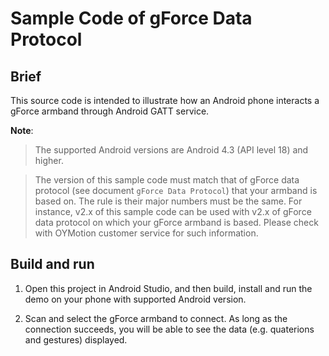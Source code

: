 # Sample Code of gForce Data Protocol

## Brief
This source code is intended to illustrate how an Android phone interacts 
a gForce armband through Android GATT service.



**Note**:
> The supported Android versions are Android 4.3 (API level 18) and higher.

> The version of this sample code must match that of gForce data protocol
>  (see document `gForce Data Protocol`) that your armband is based on.
> The rule is their major numbers must be the same. For instance, v2.x of 
> this sample code can be used with v2.x of gForce data protocol on which
> your gForce armband is based. Please check with OYMotion customer service
> for such information.

## Build and run
1. Open this project in Android Studio, and then build, install and run the demo
on your phone with supported Android version.

2. Scan and select the gForce armband to connect. As long as the connection
   succeeds, you will be able to see the data (e.g. quaterions and gestures)
   displayed.
